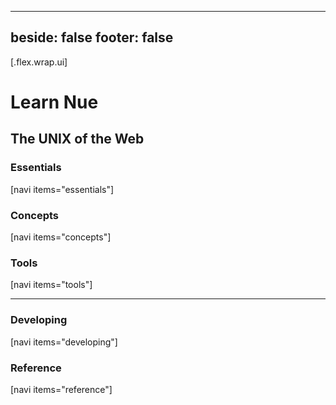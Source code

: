 
---
beside: false
footer: false
---


[.flex.wrap.ui]
  # Learn Nue
  The UNIX of the Web
  ---

  ### Essentials
  [navi items="essentials"]

  ### Concepts
  [navi items="concepts"]

  ### Tools
  [navi items="tools"]

  ---

  ### Developing
  [navi items="developing"]

  ### Reference
  [navi items="reference"]
